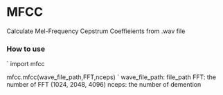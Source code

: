 # MFCC
Calculate Mel-Frequency Cepstrum Coeffieients from .wav file

### How to use
`
import mfcc

mfcc.mfcc(wave_file_path,FFT,nceps)
`
wave_file_path: file_path
FFT: the number of FFT (1024, 2048, 4096)
nceps: the number of demention
